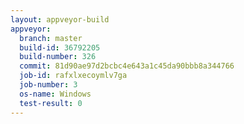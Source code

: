 ```yaml
---
layout: appveyor-build
appveyor:
  branch: master
  build-id: 36792205
  build-number: 326
  commit: 81d90ae97d2bcbc4e643a1c45da90bbb8a344766
  job-id: rafxlxecoymlv7ga
  job-number: 3
  os-name: Windows
  test-result: 0
---
```

